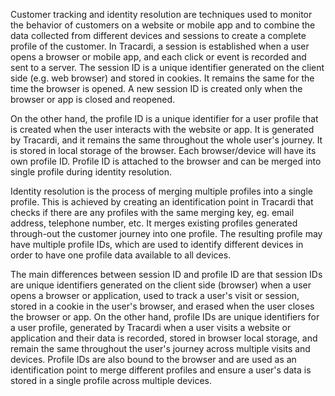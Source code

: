 Customer tracking and identity resolution are techniques used to monitor the behavior of customers on a website or mobile app and to combine the data collected from different devices and sessions to create a complete profile of the customer. In Tracardi, a session is established when a user opens a browser or mobile app, and each click or event is recorded and sent to a server. The session ID is a unique identifier generated on the client side (e.g. web browser) and stored in cookies. It remains the same for the time the browser is opened. A new session ID is created only when the browser or app is closed and reopened.

On the other hand, the profile ID is a unique identifier for a user profile that is created when the user interacts with the website or app. It is generated by Tracardi, and it remains the same throughout the whole user's journey. It is stored in local storage of the browser. Each browser/device will have its own profile ID. Profile ID is attached to the browser and can be merged into single profile during identity resolution.

Identity resolution is the process of merging multiple profiles into a single profile. This is achieved by creating an identification point in Tracardi that checks if there are any profiles with the same merging key, eg. email address, telephone number, etc. It merges existing profiles generated through-out the customer journey into one profile. The resulting profile may have multiple profile IDs, which are used to identify different devices in order to have one profile data available to all devices.

The main differences between session ID and profile ID are that session IDs are unique identifiers generated on the client side (browser) when a user opens a browser or application, used to track a user's visit or session, stored in a cookie in the user's browser, and erased when the user closes the browser or app. On the other hand, profile IDs are unique identifiers for a user profile, generated by Tracardi when a user visits a website or application and their data is recorded, stored in browser local storage, and remain the same throughout the user's journey across multiple visits and devices. Profile IDs are also bound to the browser and are used as an identification point to merge different profiles and ensure a user's data is stored in a single profile across multiple devices.